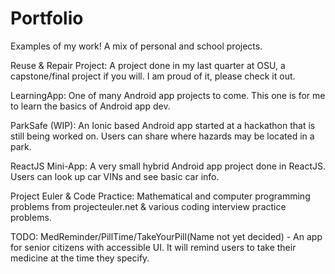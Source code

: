 # Portfolio
Examples of my work! A mix of personal and school projects.

Reuse & Repair Project: A project done in my last quarter at OSU, a capstone/final project if you will. I am proud of it, please check it out.

LearningApp: One of many Android app projects to come. This one is for me to learn the basics of Android app dev.

ParkSafe (WIP): An Ionic based Android app started at a hackathon that is still being worked on. Users can share where hazards may be located in a park.

ReactJS Mini-App: A very small hybrid Android app project done in ReactJS. Users can look up car VINs and see basic car info.

Project Euler & Code Practice: Mathematical and computer programming problems from projecteuler.net & various coding interview practice problems.

TODO: MedReminder/PillTime/TakeYourPill(Name not yet decided) - An app for senior citizens with accessible UI. It will remind users to take their medicine at the time they specify.

